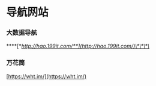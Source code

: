 # 导航网站

###  **大数据导航**

\*\*\*\*[**http://hao.199it.com/**](http://hao.199it.com/)\*\*\*\*

### 万花筒

[https://wht.im/](https://wht.im/)

